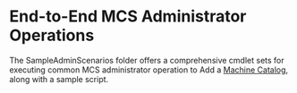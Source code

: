 # End-to-End MCS Administrator Operations

The SampleAdminScenarios folder offers a comprehensive cmdlet sets for executing common MCS administrator operation to Add a [Machine Catalog](./Create%20Machine%20Catalog/README.md), along with a sample script.